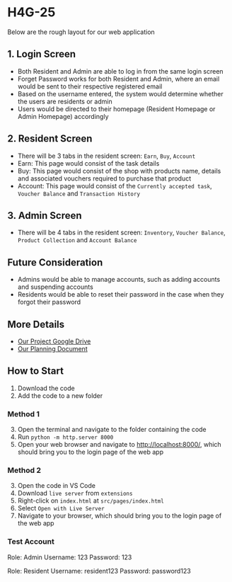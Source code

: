 # H4G-25

Below are the rough layout for our web application

## 1. Login Screen
- Both Resident and Admin are able to log in from the same login screen
- Forget Password works for both Resident and Admin, where an email would be sent to their respective registered email
- Based on the username entered, the system would determine whether the users are residents or admin
- Users would be directed to their homepage (Resident Homepage or Admin Homepage) accordingly 

## 2. Resident Screen
 - There will be 3 tabs in the resident screen: `Earn`, `Buy`, `Account`
 - Earn: This page would consist of the task details
 - Buy: This page would consist of the shop with products name, details and associated vouchers required to purchase that product
 - Account: This page would consist of the `Currently accepted task`, `Voucher Balance` and  `Transaction History`

## 3. Admin Screen
 - There will be 4 tabs in the resident screen: `Inventory`, `Voucher Balance`, `Product Collection` and `Account Balance`

## Future Consideration
 - Admins would be able to manage accounts, such as adding accounts and suspending accounts
 - Residents would be able to reset their password in the case when they forgot their password

## More Details
 - [Our Project Google Drive](https://drive.google.com/drive/folders/1OZFlyInFQFRLIg_nF6LDg6iF9TBZp75k)
 - [Our Planning Document](https://docs.google.com/document/d/1asOftW9DxqmLOkNGgwGRJ0LF5b2FCQBu2HflGBt7xXo/edit?usp=sharing)

## How to Start 
1. Download the code
2. Add the code to a new folder

### Method 1
3. Open the terminal and navigate to the folder containing the code
4. Run `python -m http.server 8000`
5. Open your web browser and navigate to [http://localhost:8000/](http://localhost:8000/), which should bring you to the login page of the web app

### Method 2
3. Open the code in VS Code
4. Download `live server` from `extensions`
5. Right-click on `index.html` at `src/pages/index.html`
6. Select `Open with Live Server`
7. Navigate to your browser, which should bring you to the login page of the web app

### Test Account 
Role: Admin
Username: 123
Password: 123

Role: Resident
Username: resident123
Password: password123
